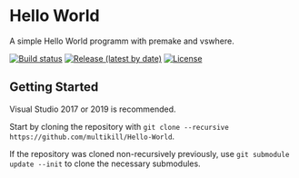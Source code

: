 # Hello World 
A simple Hello World programm with premake and vswhere.

[![Build status](https://ci.appveyor.com/api/projects/status/4qyp42vy9qdlj4xe?svg=true)](https://ci.appveyor.com/project/multikill/hello-world)
[![Release (latest by date)](https://img.shields.io/github/v/release/multikill/Hello-World)](https://github.com/multikill/Hello-World/releases)
[![License](https://img.shields.io/github/license/multikill/Hello-World?logo=MIT)](https://github.com/multikill/Hello-World/blob/master/LICENSE.txt)

## Getting Started
Visual Studio 2017 or 2019 is recommended.

Start by cloning the repository with `git clone --recursive https://github.com/multikill/Hello-World`.

If the repository was cloned non-recursively previously, use `git submodule update --init` to clone the necessary submodules.

